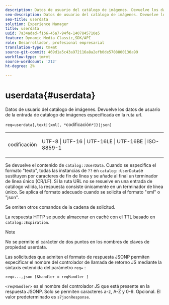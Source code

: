 ```yaml
---
description: Datos de usuario del catálogo de imágenes. Devuelve los datos de usuario de la entrada de catálogo de imágenes especificada en la ruta url.
seo-description: Datos de usuario del catálogo de imágenes. Devuelve los datos de usuario de la entrada de catálogo de imágenes especificada en la ruta url.
seo-title: userdata
solution: Experience Manager
title: userdata
uuid: 7a34adad-f1b6-45a7-94fe-1407845710e5
feature: Dynamic Media Classic,SDK/API
role: Desarrollador, profesional empresarial
translation-type: tm+mt
source-git-commit: 469d1a5c43a972116a8a2efb0de5708800130a99
workflow-type: tm+mt
source-wordcount: '212'
ht-degree: 2%

---
```



# userdata{#userdata}

Datos de usuario del catálogo de imágenes. Devuelve los datos de usuario de la entrada de catálogo de imágenes especificada en la ruta url.

`req=userdata[,text|{xml[, *`codificación`*]}|json]`

<table id="simpletable_F9D94C83865F4216BCF7987C32FACC46"> 
 <tr class="strow"> 
  <td class="stentry"> <p><span class="varname"> codificación</span> </p> </td> 
  <td class="stentry"> <p><span class="codeph"> UTF-8 | UTF-16 | UTF-16LE | UTF-16BE | ISO-8859-1</span> </p></td> 
 </tr> 
</table>

Se devuelve el contenido de `catalog::UserData`. Cuando se especifica el formato &quot;texto&quot;, todas las instancias de `??` en `catalog::UserData`se sustituyen por caracteres de fin de línea y se añade al final un terminador de línea único (CR/LF). Si la ruta URL no se resuelve en una entrada de catálogo válida, la respuesta consiste únicamente en un terminador de línea único. Se aplica el formato adecuado cuando se solicita el formato &quot;xml&quot; o &quot;json&quot;.

Se omiten otros comandos de la cadena de solicitud.

La respuesta HTTP se puede almacenar en caché con el TTL basado en `catalog::Expiration`.

>[!NOTE]
>
>No se permite el carácter de dos puntos en los nombres de claves de propiedad userdata.

Las solicitudes que admiten el formato de respuesta JSONP permiten especificar el nombre del controlador de llamada de retorno JS mediante la sintaxis extendida del parámetro `req=` :

`req=...,json [&handler = reqHandler ]`

`<reqHandler>` es el nombre del controlador JS que está presente en la respuesta JSONP. Solo se permiten caracteres a-z, A-Z y 0-9. Opcional. El valor predeterminado es `s7jsonResponse`.

